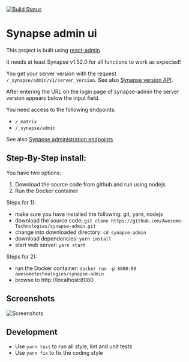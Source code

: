 
[![Build Status](https://travis-ci.org/Awesome-Technologies/synapse-admin.svg?branch=master)](https://travis-ci.org/Awesome-Technologies/synapse-admin)

# Synapse admin ui

This project is built using [react-admin](https://marmelab.com/react-admin/).

It needs at least Synapse v1.52.0 for all functions to work as expected!

You get your server version with the request `/_synapse/admin/v1/server_version`.
See also [Synapse version API](https://github.com/matrix-org/synapse/blob/develop/docs/admin_api/version_api.rst).

After entering the URL on the login page of synapse-admin the server version appears below the input field.

You need access to the following endpoints:

- `/_matrix`
- `/_synapse/admin`

See also [Synapse administration endpoints](https://github.com/matrix-org/synapse/blob/develop/docs/reverse_proxy.md#synapse-administration-endpoints)

## Step-By-Step install:

You have two options:

1.  Download the source code from github and run using nodejs
2.  Run the Docker container

Steps for 1):

- make sure you have installed the following: git, yarn, nodejs
- download the source code: `git clone https://github.com/Awesome-Technologies/synapse-admin.git`
- change into downloaded directory: `cd synapse-admin`
- download dependencies: `yarn install`
- start web server: `yarn start`

Steps for 2):

- run the Docker container: `docker run -p 8080:80 awesometechnologies/synapse-admin`
- browse to http://localhost:8080

## Screenshots

![Screenshots](./screenshots.jpg)

## Development

- Use `yarn test` to run all style, lint and unit tests
- Use `yarn fix` to fix the coding style
